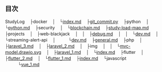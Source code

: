 ## 目次
StudyLog
　├docker
　│　└[index.md](docker/index.md)
　├[git_commit.py](git_commit.py)
　├python
　│　└[python.md](python/python.md)
　├security
　│　└[blockchain.md](security/blockchain.md)
　├[study-load-map.md](study-load-map.md)
　├projects
　│　├web-blackjack
　│　│　├[debug.md](projects/web-blackjack/debug.md)
　│　│　└[dev.md](projects/web-blackjack/dev.md)
　│　└streaming-alert-api
　│　　　└[dev.md](projects/streaming-alert-api/dev.md)
　├[general.md](general.md)
　├php
　│　├[laravel_3.md](php/laravel_3.md)
　│　├[laravel_2.md](php/laravel_2.md)
　│　├img
　│　│　└[mvc-model.drawio.svg](php/img/mvc-model.drawio.svg)
　│　├[laravel_1.md](php/laravel_1.md)
　│　└[index.md](php/index.md)
　├flutter
　│　├[flutter_2.md](flutter/flutter_2.md)
　│　└[flutter_1.md](flutter/flutter_1.md)
　├[index.md](index.md)
　└javascript
　　　└[vue_1.md](javascript/vue_1.md)
